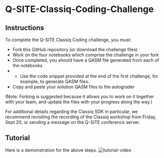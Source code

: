 # Q-SITE-Classiq-Coding-Challenge

## Instructions

To complete the Q-SITE Classiq Coding challenge, you must:
* Fork this GitHub repository (or download the challenge files)
* Work on the four notebooks which comprise the challenge in your fork
* Once completed, you should have a QASM file generated from each of the notebooks
* * Use the code snippet provided at the end of the first challenge, for example, to generate QASM files.
* Copy and paste your solution QASM files to the autograder

(Note: Forking is suggested because it allows you to work on it together with your team, and update the files with your progress along the way.)

For additional details regarding the Classiq SDK in particular, we recommend revisiting the recording of the Classiq workshop from Friday, Sept 20, or sending a message on the Q-SITE conference server.

## Tutorial
Here is a demonstration for the above steps.
![tutorial-video](https://github.com/user-attachments/assets/5b6bc145-dc72-4a24-a670-c3ec1bde0466)
